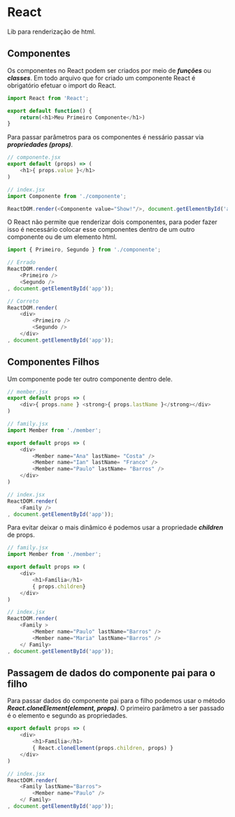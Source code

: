 # React

Lib para renderização de html.

## Componentes

Os componentes no React podem ser criados por meio de **_funções_** ou **_classes_**. Em todo arquivo que for criado um componente React é obrigatório efetuar o import do React.

```javascript
import React from 'React';

export default function() {
    return(<h1>Meu Primeiro Componente</h1>)
}
```

Para passar parâmetros para os componentes é nessário passar via **_propriedades (props)_**.

```javascript
// componente.jsx
export default (props) => (
    <h1>{ props.value }</h1>
)

// index.jsx
import Componente from './componente';

ReactDOM.render(<Componente value="Show!"/>, document.getElementById('app'));
```

O React não permite que renderizar dois componentes, para poder fazer isso é necessário colocar esse componentes dentro de um outro componente ou de um elemento html.

```javascript
import { Primeiro, Segundo } from './componente';

// Errado
ReactDOM.render(
    <Primeiro />
    <Segundo />
, document.getElementById('app'));

// Correto
ReactDOM.render(
    <div>
        <Primeiro />
        <Segundo />
    </div>
, document.getElementById('app'));
```
## Componentes Filhos

Um componente pode ter outro componente dentro dele.

```javascript
// member.jsx
export default props => (
    <div>{ props.name } <strong>{ props.lastName }</strong></div>
)

// family.jsx
import Member from './member';

export default props => (
    <div>
        <Member name="Ana" lastName= "Costa" />
        <Member name="Ian" lastName= "Franco" />
        <Member name="Paulo" lastName= "Barros" />
    </div>
)

// index.jsx
ReactDOM.render(
    <Family />
, document.getElementById('app'));
```

Para evitar deixar o mais dinâmico é podemos usar a propriedade **_children_** de props.

```javascript
// family.jsx
import Member from './member';

export default props => (
    <div>
        <h1>Família</h1>
        { props.children}
    </div>
)

// index.jsx
ReactDOM.render(
    <Family >
        <Member name="Paulo" lastName="Barros" />
        <Member name="Maria" lastName="Barros" />
    </ Family>
, document.getElementById('app'));
```

## Passagem de dados do componente pai para o filho

Para passar dados do componente pai para o filho podemos usar o método **_React.cloneElement(element, props)_**. O primeiro parâmetro a ser passado é o elemento e segundo as propriedades.

```javascript
export default props => (
    <div>
        <h1>Família</h1>
        { React.cloneElement(props.children, props) }
    </div>
)

// index.jsx
ReactDOM.render(
    <Family lastName="Barros">
        <Member name="Paulo" />
    </ Family>
, document.getElementById('app'));
```